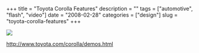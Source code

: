 +++
title = "Toyota Corolla Features"
description = ""
tags = ["automotive", "flash", "video"]
date = "2008-02-28"
categories = ["design"]
slug = "toyota-corolla-features"
+++


 

  <div id="screens-thumbs" class="clearfix">
    <div class="txt-center" id="design-submission"><a href="http://www.toyota.com/corolla/demos.html"><img id='bluga-thumbnail-866' class='bluga-thumbnail large' src='//konigi.com/media/bluga/
wt47f27913b685c_0.jpg'/></a></div>  
  </div>   
<p><a href="http://www.toyota.com/corolla/demos.html">http://www.toyota.com/corolla/demos.html</a></p>




